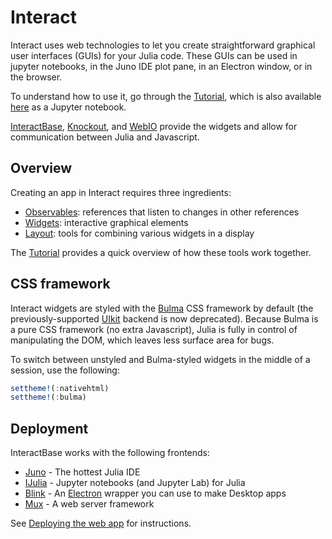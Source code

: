 # Interact

Interact uses web technologies to let you create straightforward graphical user interfaces (GUIs) for your Julia code. These GUIs can be used in jupyter notebooks, in the Juno IDE plot pane, in an Electron window, or in the browser.

To understand how to use it, go through the [Tutorial](@ref), which is also available [here](https://github.com/JuliaGizmos/Interact.jl/blob/master/doc/notebooks/tutorial.ipynb) as a Jupyter notebook.

[InteractBase](https://github.com/piever/InteractBase.jl), [Knockout](https://github.com/JuliaGizmos/Knockout.jl), and [WebIO](https://github.com/JuliaGizmos/WebIO.jl) provide the widgets and allow for communication between Julia and Javascript.

## Overview

Creating an app in Interact requires three ingredients:

- [Observables](@ref): references that listen to changes in other references
- [Widgets](@ref): interactive graphical elements
- [Layout](@ref): tools for combining various widgets in a display

The [Tutorial](@ref) provides a quick overview of how these tools work together.

## CSS framework

Interact widgets are styled with the [Bulma](https://bulma.io/) CSS framework by default (the previously-supported [UIkit](https://getuikit.com/) backend is now deprecated). Because Bulma is a pure CSS framework (no extra Javascript), Julia is fully in control of manipulating the DOM, which leaves less surface area for bugs.

To switch between unstyled and Bulma-styled widgets in the middle of a session, use the following:

```julia
settheme!(:nativehtml)
settheme!(:bulma)
```

## Deployment

InteractBase works with the following frontends:

- [Juno](http://junolab.org) - The hottest Julia IDE
- [IJulia](https://github.com/JuliaLang/IJulia.jl) - Jupyter notebooks (and Jupyter Lab) for Julia
- [Blink](https://github.com/JunoLab/Blink.jl) - An [Electron](http://electron.atom.io/) wrapper you can use to make Desktop apps
- [Mux](https://github.com/JuliaWeb/Mux.jl) - A web server framework


See [Deploying the web app](@ref) for instructions.
